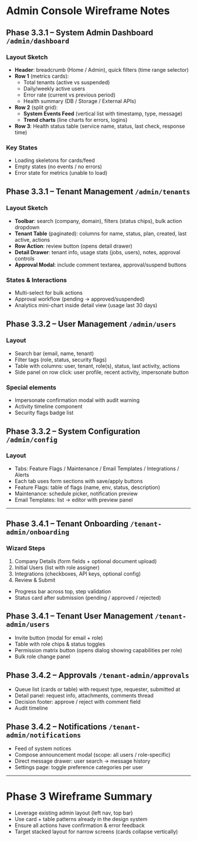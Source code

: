 # Admin Console Wireframe Notes

## Phase 3.3.1 – System Admin Dashboard `/admin/dashboard`

### Layout Sketch
- **Header**: breadcrumb (Home / Admin), quick filters (time range selector)
- **Row 1** (metrics cards):
  - Total tenants (active vs suspended)
  - Daily/weekly active users
  - Error rate (current vs previous period)
  - Health summary (DB / Storage / External APIs)
- **Row 2** (split grid):
  - **System Events Feed** (vertical list with timestamp, type, message)
  - **Trend charts** (line charts for errors, logins)
- **Row 3**: Health status table (service name, status, last check, response time)

### Key States
- Loading skeletons for cards/feed
- Empty states (no events / no errors)
- Error state for metrics (unable to load)

## Phase 3.3.1 – Tenant Management `/admin/tenants`

### Layout Sketch
- **Toolbar**: search (company, domain), filters (status chips), bulk action dropdown
- **Tenant Table** (paginated): columns for name, status, plan, created, last active, actions
- **Row Action**: review button (opens detail drawer)
- **Detail Drawer**: tenant info, usage stats (jobs, users), notes, approval controls
- **Approval Modal**: include comment textarea, approval/suspend buttons

### States & Interactions
- Multi-select for bulk actions
- Approval workflow (pending → approved/suspended)
- Analytics mini-chart inside detail view (usage last 30 days)

## Phase 3.3.2 – User Management `/admin/users`

### Layout
- Search bar (email, name, tenant)
- Filter tags (role, status, security flags)
- Table with columns: user, tenant, role(s), status, last activity, actions
- Side panel on row click: user profile, recent activity, impersonate button

### Special elements
- Impersonate confirmation modal with audit warning
- Activity timeline component
- Security flags badge list

## Phase 3.3.2 – System Configuration `/admin/config`

### Layout
- Tabs: Feature Flags / Maintenance / Email Templates / Integrations / Alerts
- Each tab uses form sections with save/apply buttons
- Feature Flags: table of flags (name, env, status, description)
- Maintenance: schedule picker, notification preview
- Email Templates: list → editor with preview panel

---

## Phase 3.4.1 – Tenant Onboarding `/tenant-admin/onboarding`

### Wizard Steps
1. Company Details (form fields + optional document upload)
2. Initial Users (list with role assigner)
3. Integrations (checkboxes, API keys, optional config)
4. Review & Submit
- Progress bar across top, step validation
- Status card after submission (pending / approved / rejected)

## Phase 3.4.1 – Tenant User Management `/tenant-admin/users`

- Invite button (modal for email + role)
- Table with role chips & status toggles
- Permission matrix button (opens dialog showing capabilities per role)
- Bulk role change panel

## Phase 3.4.2 – Approvals `/tenant-admin/approvals`

- Queue list (cards or table) with request type, requester, submitted at
- Detail panel: request info, attachments, comments thread
- Decision footer: approve / reject with comment field
- Audit timeline

## Phase 3.4.2 – Notifications `/tenant-admin/notifications`

- Feed of system notices
- Compose announcement modal (scope: all users / role-specific)
- Direct message drawer: user search → message history
- Settings page: toggle preference categories per user

---

# Phase 3 Wireframe Summary
- Leverage existing admin layout (left nav, top bar)
- Use card + table patterns already in the design system
- Ensure all actions have confirmation & error feedback
- Target stacked layout for narrow screens (cards collapse vertically)

